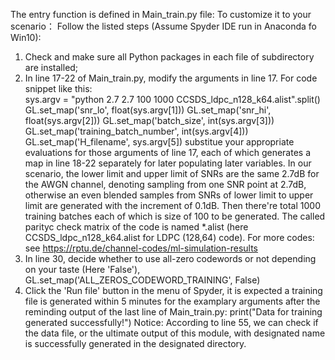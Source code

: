 The entry function is defined in Main_train.py file:
To customize it to your scenario： Follow the listed steps (Assume Spyder IDE run in Anaconda fo Win10):
1) Check and make sure all Python packages in each file of subdirectory are installed; 
2) In line 17-22 of Main_train.py, modify the arguments in line 17. For code snippet like this:   
    sys.argv = "python 2.7 2.7 100 1000 CCSDS_ldpc_n128_k64.alist".split()
    GL.set_map('snr_lo', float(sys.argv[1]))
    GL.set_map('snr_hi', float(sys.argv[2]))
    GL.set_map('batch_size', int(sys.argv[3]))
    GL.set_map('training_batch_number', int(sys.argv[4]))
    GL.set_map('H_filename', sys.argv[5])
substitue your appropriate evaluations for those arguments of line 17, each of which generates a map in line 18-22 separately
for later populating later variables.
In our scenario, the lower limit and upper limit of SNRs are the same 2.7dB for the AWGN channel, denoting sampling from one
SNR point at 2.7dB, otherwise an even blended samples from SNRs of lower limit to upper limit are generated with the increment of
0.1dB. Then there're total 1000 training batches  each of which is size of 100 to be generated. The called parityc
check matrix of the code is named *.alist (here CCSDS_ldpc_n128_k64.alist for LDPC (128,64) code).
For more codes: see https://rptu.de/channel-codes/ml-simulation-results
4) In line 30, decide whether to use all-zero codewords or not depending on your taste (Here 'False'),
   GL.set_map('ALL_ZEROS_CODEWORD_TRAINING', False)
5) Click the 'Run file' button in the menu of Spyder, it is expected a training file is generated  within 5 minutes for the
    examplary arguments after the reminding output of the last line of Main_train.py:
            print("Data for training generated successfully!")
Notice: According to line 55, we can check if the data file, or the ultimate output of this module,
with designated name is successfully generated in the designated directory.
